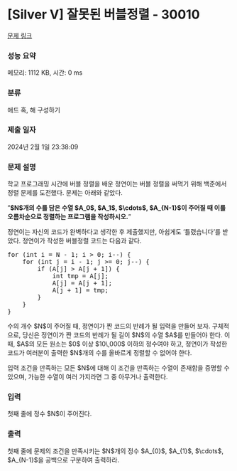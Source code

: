 # [Silver V] 잘못된 버블정렬 - 30010 

[문제 링크](https://www.acmicpc.net/problem/30010) 

### 성능 요약

메모리: 1112 KB, 시간: 0 ms

### 분류

애드 혹, 해 구성하기

### 제출 일자

2024년 2월 1일 23:38:09

### 문제 설명

<p>학교 프로그래밍 시간에 버블 정렬을 배운 정연이는 버블 정렬을 써먹기 위해 백준에서 정렬 문제를 도전했다. 문제는 아래와 같았다.</p>

<p>”<strong>$N$개의 수를 담은 수열 $A_0$, $A_1$, $\cdots$, $A_{N-1}$이 주어질 때 이를 오름차순으로 정렬하는 프로그램을 작성하시오.</strong>” </p>

<p>정연이는 자신의 코드가 완벽하다고 생각한 후 제출했지만, 아쉽게도 ’틀렸습니다’를 받았다. 정연이가 작성한 버블정렬 코드는 다음과 같다.</p>

<pre>for (int i = N - 1; i > 0; i--) {
    for (int j = i - 1; j >= 0; j--) {
        if (A[j] > A[j + 1]) {
            int tmp = A[j];
            A[j] = A[j + 1];
            A[j + 1] = tmp;
        }
    }
}</pre>

<p>수의 개수 $N$이 주어질 때, 정연이가 짠 코드의 반례가 될 입력을 만들어 보자. 구체적으로, 당신은 정연이가 짠 코드의 반례가 될 길이 $N$의 수열 $A$를 만들어야 한다. 이때, $A$의 모든 원소는 $0$ 이상 $10\,000$ 이하의 정수여야 하고, 정연이가 작성한 코드가 여러분이 출력한 $N$개의 수를 올바르게 정렬할 수 없어야 한다.</p>

<p>입력 조건을 만족하는 모든 $N$에 대해 이 조건을 만족하는 수열이 존재함을 증명할 수 있으며, 가능한 수열이 여러 가지라면 그 중 아무거나 출력한다.</p>

### 입력 

 <p>첫째 줄에 정수 $N$이 주어진다.</p>

### 출력 

 <p>첫째 줄에 문제의 조건을 만족시키는 $N$개의 정수 $A_{0}$, $A_{1}$, $\cdots$, $A_{N-1}$을 공백으로 구분하여 출력하라.</p>

